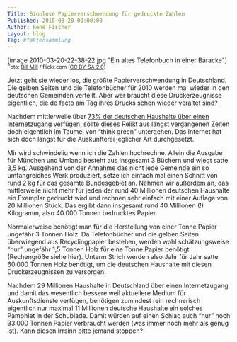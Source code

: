 ```yaml
---
Title: Sinnlose Papierverschwendung für gedruckte Zahlen
Published: 2010-03-20 00:00:00
Author: René Fischer
Layout: blog
Tag: #faktensammlung
---
```

[image 2010-03-20-22-38-22.jpg "Ein altes Telefonbuch in einer Baracke"]
<sub>Foto: [Bill Mill](https://www.flickr.com/photos/llimllib/) / flickr.com ([CC BY-SA 2.0](https://creativecommons.org/licenses/by-sa/2.0/))</sub>

Jetzt geht sie wieder los, die größte Papierverschwendung in Deutschland. Die gelben Seiten und die Telefonbücher für 2010 werden mal wieder in den deutschen Gemeinden verteilt. Aber wer braucht diese Druckerzeugnisse eigentlich, die de facto am Tag ihres Drucks schon wieder veraltet sind?

Nachdem mittlerweile über [73% der deutschen Haushalte über einen Internetzugang verfügen](https://www.heise.de/newsticker/meldung/73-Prozent-der-Haushalte-in-Deutschland-sind-online-875815.html), sollte dieses Relikt aus längst vergangenen Zeiten doch eigentlich im Taumel von “think green” untergehen. Das Internet hat sich doch längst für die Auskunfterei jeglicher Art durchgesetzt.

Mir wird schwindelig wenn ich die Zahlen hochrechne. Allein die Ausgabe für München und Umland besteht aus insgesamt 3 Büchern und wiegt satte 3,5 kg. Ausgehend von der Annahme das nicht jede Gemeinde ein so umfangreiches Werk produziert, setze ich einfach mal einen Schnitt von rund 2 kg für das gesamte Bundesgebiet an. Nehmen wir außerdem an, das mittlerweile nicht mehr für jeden der rund 40 Millionen deutschen Haushalte ein Exemplar gedruckt wird und rechnen sehr einfach mit einer Auflage von 20 Millionen Stück. Das ergibt dann insgesamt rund 40 Millionen (!) Kilogramm, also 40.000 Tonnen bedrucktes Papier.

Normalerweise benötigt man für die Herstellung von einer Tonne Papier ungefähr 3 Tonnen Holz. Da Telefonbücher und die gelben Seiten überwiegend aus Recyclingpapier bestehen, werden wohl schätzungsweise “nur” ungefähr 1,5 Tonnen Holz für eine Tonne Papier benötigt (Rechengröße siehe hier). Unterm Strich werden also Jahr für Jahr satte 60.000 Tonnen Holz benötigt, um die deutschen Haushalte mit diesen Druckerzeugnissen zu versorgen.

Nachdem 29 Millionen Haushalte in Deutschland über einen Internetzugang und damit das wesentlich bessere weil aktuellere Medium für Auskunftsdienste verfügen, benötigen zumindest rein rechnerisch eigentlich nur maximal 11 Millionen deutsche Haushalte ein solches Pamphlet in der Schublade. Damit würden auf einen Schlag auch “nur” noch 33.000 Tonnen Papier verbraucht werden (was immer noch mehr als genug ist). Kann diesen Irrsinn bitte jemand stoppen?
